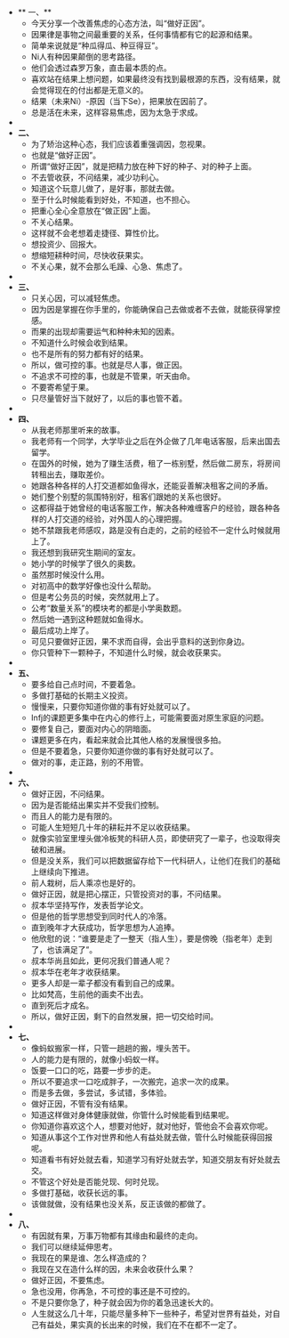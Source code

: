 - ** 一、**
	- 今天分享一个改善焦虑的心态方法，叫“做好正因”。
	- 因果律是事物之间最重要的关系，任何事情都有它的起源和结果。
	- 简单来说就是“种瓜得瓜、种豆得豆”。
	- Ni人有种因果颠倒的思考路径。
	- 他们会透过森罗万象，直击最本质的点。
	- 喜欢站在结果上想问题，如果最终没有找到最根源的东西，没有结果，就会觉得现在的付出都是无意义的。
	- 结果（未来Ni）-原因（当下Se），把果放在因前了。
	- 总是活在未来，这样容易焦虑，因为太急于求成。
-
- **二、**
	- 为了矫治这种心态，我们应该着重强调因，忽视果。
	- 也就是“做好正因”。
	- 所谓“做好正因”，就是把精力放在种下好的种子、对的种子上面。
	- 不去管收获，不问结果，减少功利心。
	- 知道这个玩意儿做了，是好事，那就去做。
	- 至于什么时候能看到好处，不知道，也不担心。
	- 把重心全心全意放在“做正因”上面。
	- 不关心结果。
	- 这样就不会老想着走捷径、算性价比。
	- 想投资少、回报大。
	- 想缩短耕种时间，尽快收获果实。
	- 不关心果，就不会那么毛躁、心急、焦虑了。
-
- **三、**
	- 只关心因，可以减轻焦虑。
	- 因为因是掌握在你手里的，你能确保自己去做或者不去做，就能获得掌控感。
	- 而果的出现却需要运气和种种未知的因素。
	- 不知道什么时候会收到结果。
	- 也不是所有的努力都有好的结果。
	- 所以，做可控的事。也就是尽人事，做正因。
	- 不追求不可控的事，也就是不管果，听天由命。
	- 不要寄希望于果。
	- 只尽量管好当下就好了，以后的事也管不着。
-
- **四、**
	- 从我老师那里听来的故事。
	- 我老师有一个同学，大学毕业之后在外企做了几年电话客服，后来出国去留学。
	- 在国外的时候，她为了赚生活费，租了一栋别墅，然后做二房东，将房间转租出去，赚取差价。
	- 她跟各种各样的人打交道都如鱼得水，还能妥善解决租客之间的矛盾。
	- 她们整个别墅的氛围特别好，租客们跟她的关系也很好。
	- 这都得益于她曾经的电话客服工作，解决各种难缠客户的经验，跟各种各样的人打交道的经验，对外国人的心理把握。
	- 她不禁跟我老师感叹，路是没有白走的，之前的经验不一定什么时候就用上了。
	- 我还想到我研究生期间的室友。
	- 她小学的时候学了很久的奥数。
	- 虽然那时候没什么用。
	- 对初高中的数学好像也没什么帮助。
	- 但是考公务员的时候，突然就用上了。
	- 公考“数量关系”的模块考的都是小学奥数题。
	- 然后她一遇到这种题就如鱼得水。
	- 最后成功上岸了。
	- 可见只要做好正因，果不求而自得，会出乎意料的送到你身边。
	- 你只管种下一颗种子，不知道什么时候，就会收获果实。
-
- **五、**
	- 要多给自己点时间，不要着急。
	- 多做打基础的长期主义投资。
	- 慢慢来，只要你知道你做的事有好处就可以了。
	- Infj的课题更多集中在内心的修行上，可能需要面对原生家庭的问题。
	- 要修复自己，要面对内心的阴暗面。
	- 课题更多在内，看起来就会比其他人格的发展慢很多拍。
	- 但是不要着急，只要你知道你做的事有好处就可以了。
	- 做对的事，走正路，别的不用管。
-
- **六、**
	- 做好正因，不问结果。
	- 因为是否能结出果实并不受我们控制。
	- 而且人的能力是有限的。
	- 可能人生短短几十年的耕耘并不足以收获结果。
	- 就像实验室里埋头做冷板凳的科研人员，即使研究了一辈子，也没取得突破和进展。
	- 但是没关系，我们可以把数据留存给下一代科研人，让他们在我们的基础上继续向下推进。
	- 前人栽树，后人乘凉也是好的。
	- 做好正因，就是把心摆正，只管投资对的事，不问结果。
	- 叔本华坚持写作，发表哲学论文。
	- 但是他的哲学思想受到同时代人的冷落。
	- 直到晚年才大获成功，哲学思想为人追捧。
	- 他欣慰的说：“谁要是走了一整天（指人生），要是傍晚（指老年）走到了，也该满足了”。
	- 叔本华尚且如此，更何况我们普通人呢？
	- 叔本华在老年才收获结果。
	- 更多人却是一辈子都没有看到自己的成果。
	- 比如梵高，生前他的画卖不出去。
	- 直到死后才成名。
	- 所以，做好正因，剩下的自然发展，把一切交给时间。
-
- **七、**
	- 像蚂蚁搬家一样，只管一趟趟的搬，埋头苦干。
	- 人的能力是有限的，就像小蚂蚁一样。
	- 饭要一口口的吃，路要一步步的走。
	- 所以不要追求一口吃成胖子，一次搬完，追求一次的成果。
	- 而是多去做，多尝试，多试错，多体验。
	- 做好正因，不管有没有结果。
	- 知道这样做对身体健康就做，你管什么时候能看到结果呢。
	- 你知道你喜欢这个人，想要对他好，就对他好，管他会不会喜欢你呢。
	- 知道从事这个工作对世界和他人有益处就去做，管什么时候能获得回报呢。
	- 知道看书有好处就去看，知道学习有好处就去学，知道交朋友有好处就去交。
	- 不管这个好处是否能兑现、何时兑现。
	- 多做打基础，收获长远的事。
	- 该做就做，没有结果也没关系，反正该做的都做了。
-
- **八、**
	- 有因就有果，万事万物都有其缘由和最终的走向。
	- 我们可以继续延伸思考。
	- 我现在的果是谁、怎么样造成的？
	- 我现在又在造什么样的因，未来会收获什么果？
	- 做好正因，不要焦虑。
	- 急也没用，你再急，不可控的事还是不可控的。
	- 不是只要你急了，种子就会因为你的着急迅速长大的。
	- 人生就这么几十年，只能尽量多种下一些种子，希望对世界有益处，对自己有益处，果实真的长出来的时候，我们在不在都不一定了。